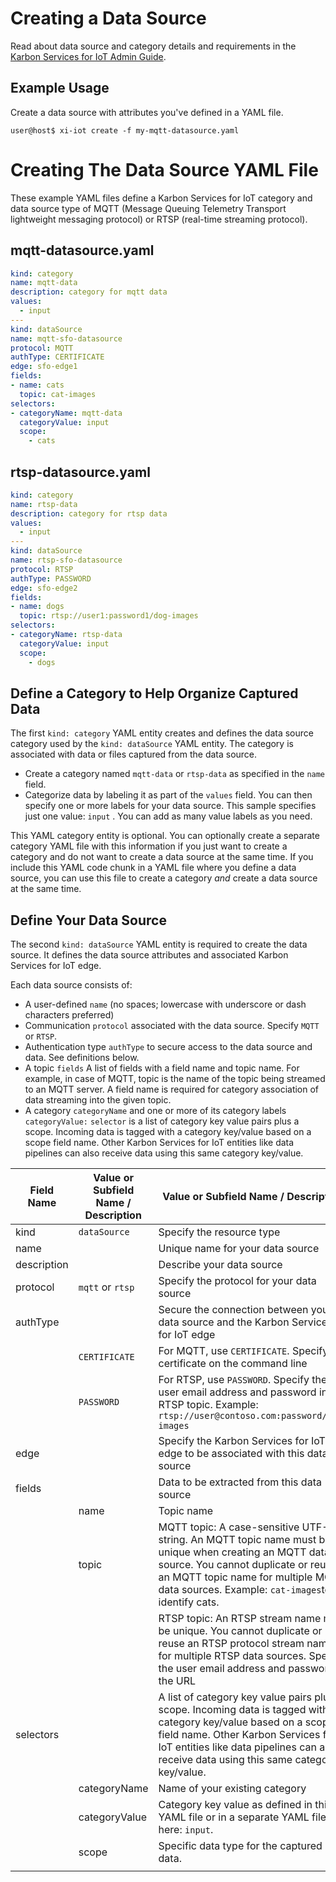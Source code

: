 # Creating a Data Source

Read about data source and category details and requirements in the [Karbon Services for IoT Admin Guide](https://portal.nutanix.com/#/page/docs/details?targetId=Xi-IoT-Infra-Admin-Guide:Xi-IoT-Infra-Admin-Guide).

## Example Usage

Create a data source with attributes you've defined in a YAML file.

`user@host$ xi-iot create -f my-mqtt-datasource.yaml`

# Creating The Data Source YAML File

These example YAML files define a Karbon Services for IoT category and data source type of MQTT (Message Queuing Telemetry Transport lightweight messaging protocol) or RTSP (real-time streaming protocol).

## mqtt-datasource.yaml

``` yaml
kind: category
name: mqtt-data
description: category for mqtt data
values:
  - input
---
kind: dataSource
name: mqtt-sfo-datasource
protocol: MQTT
authType: CERTIFICATE
edge: sfo-edge1 
fields:
- name: cats
  topic: cat-images
selectors:
- categoryName: mqtt-data
  categoryValue: input
  scope:
    - cats
```

## rtsp-datasource.yaml

``` yaml
kind: category
name: rtsp-data
description: category for rtsp data
values:
  - input
---
kind: dataSource
name: rtsp-sfo-datasource
protocol: RTSP
authType: PASSWORD
edge: sfo-edge2 
fields:
- name: dogs
  topic: rtsp://user1:password1/dog-images
selectors:
- categoryName: rtsp-data
  categoryValue: input
  scope:
    - dogs
```    


## Define a Category to Help Organize Captured Data

The first `kind: category` YAML entity creates and defines the data source category used by the `kind: dataSource` YAML entity. The category is associated with data or files captured from the data source.

- Create a category named `mqtt-data` or `rtsp-data` as specified in the `name` field.
- Categorize data by labeling it as part of the `values` field. You can then specify one or more labels for your data source. This sample specifies just one value: `input` . You can add as many value labels as you need. 

This YAML category entity is optional. You can optionally create a separate category YAML file with this information if you just want to create a category and do not want to create a data source at the same time. If you include this YAML code chunk in a YAML file where you define a data source, you can use this file to create a category *and* create a data source at the same time.

## Define Your Data Source

The second `kind: dataSource` YAML entity is required to create the data source. It defines the data source attributes and associated Karbon Services for IoT edge.

Each data source consists of:

- A user-defined `name` (no spaces; lowercase with underscore or dash characters preferred)
- Communication `protocol` associated with the data source. Specify `MQTT` or `RTSP`.
- Authentication type `authType` to secure access to the data source and data. See definitions below.
- A topic `fields` A list of fields with a field name and topic name. For example, in case of MQTT, topic is the name of the topic being streamed to an MQTT server. A field name is required for category association of data streaming into the given topic.
- A category `categoryName` and one or more of its category labels `categoryValue:` `selector` is a list of category key value pairs plus a scope. Incoming data is tagged with a category key/value based on a scope field name. Other Karbon Services for IoT entities like data pipelines can also receive data using this same category key/value.


| Field Name | Value or Subfield Name / Description | Value or Subfield Name / Description |
|----------------|----------------|----------------|
| kind | `dataSource` | Specify the resource type  |
| name |     | Unique name for your data source |
| description |     | Describe your data source |
| protocol  | `mqtt` or `rtsp` | Specify the protocol for your data source |
| authType |  | Secure the connection between your data source and the Karbon Services for IoT edge |
|  | `CERTIFICATE` | For MQTT, use `CERTIFICATE`. Specify the certificate on the command line |
|  | `PASSWORD` | For RTSP, use  `PASSWORD`. Specify the user email address and password in the RTSP topic. Example: `rtsp://user@contoso.com:password/dog-images` |
| edge |  | Specify the Karbon Services for IoT edge to be associated with this data source |
| fields |  | Data to be extracted from this data source |
|  | name | Topic name |
|  | topic | MQTT topic: A case-sensitive UTF-8 string. An MQTT topic name must be unique when creating an MQTT data source. You cannot duplicate or reuse an MQTT topic name for multiple MQTT data sources. Example: `cat-images`to identify cats. |
|  |  | RTSP topic: An RTSP stream name must be unique. You cannot duplicate or reuse an RTSP protocol stream name for multiple RTSP data sources. Specify the user email address and password in the URL |
| selectors |  | A list of category key value pairs plus a scope. Incoming data is tagged with a category key/value based on a scope field name. Other Karbon Services for IoT entities like data pipelines can also receive data using this same category key/value. |
|  | categoryName | Name of your existing category |
|  | categoryValue | Category key value as defined in this YAML file or in a separate YAML file, here: `input`. |
|  | scope | Specific data type for the captured data.  |
|  |  |  |
